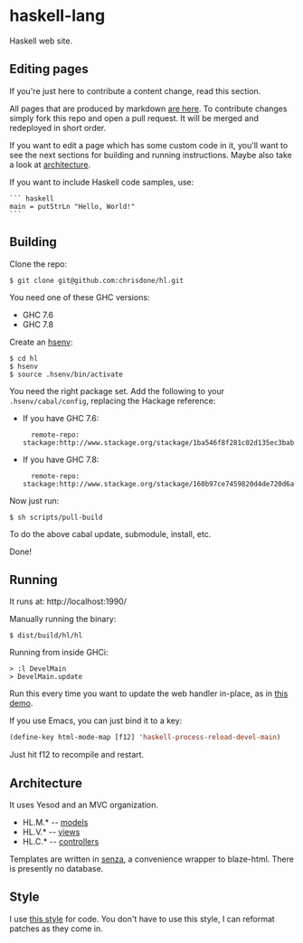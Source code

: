 haskell-lang
=====

Haskell web site.

## Editing pages

If you're just here to contribute a content change, read this section.

All pages that are produced by markdown
[are here](https://github.com/chrisdone/hl/tree/master/static/markdown). To
contribute changes simply fork this repo and open a pull request. It
will be merged and redeployed in short order.

If you want to edit a page which has some custom code in it, you'll
want to see the next sections for building and running
instructions. Maybe also take a look at [architecture](#architecture).

If you want to include Haskell code samples, use:

    ``` haskell
    main = putStrLn "Hello, World!"
    ```

## Building

Clone the repo:

    $ git clone git@github.com:chrisdone/hl.git

You need one of these GHC versions:

* GHC 7.6
* GHC 7.8

Create an [hsenv](http://hackage.haskell.org/package/hsenv):

    $ cd hl
    $ hsenv
    $ source .hsenv/bin/activate

You need the right package set. Add the following to your
`.hsenv/cabal/config`, replacing the Hackage reference:

* If you have GHC 7.6:

        remote-repo: stackage:http://www.stackage.org/stackage/1ba546f8f281c02d135ec3babd86516f726b4453
* If you have GHC 7.8:

        remote-repo: stackage:http://www.stackage.org/stackage/160b97ce7459820d4de720d6a867b85297ab4351

Now just run:

    $ sh scripts/pull-build

To do the above cabal update, submodule, install, etc.

Done!

## Running

It runs at: http://localhost:1990/

Manually running the binary:

    $ dist/build/hl/hl

Running from inside GHCi:

    > :l DevelMain
    > DevelMain.update

Run this every time you want to update the web handler in-place, as in
[this demo](https://github.com/chrisdone/ghci-reload-demo).

If you use Emacs, you can just bind it to a key:

``` lisp
(define-key html-mode-map [f12] 'haskell-process-reload-devel-main)
```

Just hit f12 to recompile and restart.

## Architecture

It uses Yesod and an MVC organization.

* HL.M.* -- [models](https://github.com/chrisdone/hl/tree/master/src/HL/M)
* HL.V.* -- [views](https://github.com/chrisdone/hl/tree/master/src/HL/V)
* HL.C.* -- [controllers](https://github.com/chrisdone/hl/tree/master/src/HL/C)

Templates are written in [senza](https://github.com/chrisdone/senza),
a convenience wrapper to blaze-html. There is presently no database.

## Style

I use [this style](https://github.com/chrisdone/haskell-style-guide)
for code. You don't have to use this style, I can reformat patches as
they come in.
